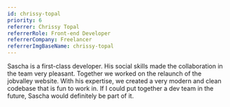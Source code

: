 ```yaml
---
id: chrissy-topal
priority: 6
referrer: Chrissy Topal
referrerRole: Front-end Developer
referrerCompany: Freelancer
referrerImgBaseName: chrissy-topal
---
```


Sascha is a first-class developer. His social skills made the collaboration in the team very pleasant. Together we worked on the relaunch of the jobvalley website. With his expertise, we created a very modern and clean codebase that is fun to work in. If I could put together a dev team in the future, Sascha would definitely be part of it.